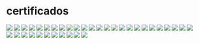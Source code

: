 # certificados

<img src="https://github.com/matheusfmendes/certificados/blob/main/Certificado_de_Concluso_da_Trilha_geografia_economica-1.jpg">
<img src="https://github.com/matheusfmendes/certificados/blob/main/Certificado_de_Concluso_da_Trilha9-1.jpg">
<img src="https://github.com/matheusfmendes/certificados/blob/main/Certificado_de_Concluso_da_Trilha-4-1.jpg">
<img src="https://github.com/matheusfmendes/certificados/blob/main/Certificado_de_Concluso_da_Trilha-3-1.jpg">
<img src="https://github.com/matheusfmendes/certificados/blob/main/Certificado_de_Concluso_da_Trilha-2-1.jpg">
<img src="https://github.com/matheusfmendes/certificados/blob/main/Certificado_de_Concluso_da_Trilha-1.jpg">
<img src="https://github.com/matheusfmendes/certificados/blob/main/Certificado_de_Concluso_da_Trilha-1-1.jpg">
<img src="https://github.com/matheusfmendes/certificados/blob/main/Certificado_de_Concluso_-_14112022-3-1.jpg">
<img src="https://github.com/matheusfmendes/certificados/blob/main/Certificado_de_Concluso_-_14112022-2-1.jpg">
<img src="https://github.com/matheusfmendes/certificados/blob/main/Certificado_de_Concluso_-_14112022-1.jpg">
<img src="https://github.com/matheusfmendes/certificados/blob/main/Certificado_de_Concluso_-_14112022-1-1.jpg">
<img src="https://github.com/matheusfmendes/certificados/blob/main/CERTIFICADO_-_COMUNICAO_EM_NEGCIOS_E_MDIAS_SOCIAIS-1.jpg">
<img src="https://github.com/matheusfmendes/certificados/blob/main/ScrumFundamentalsCertified-MatheusFerreiraMendes-1017830-1.png">
<img src="https://github.com/matheusfmendes/certificados/blob/main/Matheus_Ferreira_Mendes_CRIPTOGRAFIA1_page-0001.jpg">
<img src="https://github.com/matheusfmendes/certificados/blob/main/Certificado_educacao_ambiental-1.png">
<img src="https://github.com/matheusfmendes/certificados/blob/main/Certificado_de_Concluso_da_Trilha_Matemática_Financeira-1.png">
<img src="https://github.com/matheusfmendes/certificados/blob/main/Certificado_de_Concluso_da_Trilha_Língua_Inglesa_III-1.png">
<img src="https://github.com/matheusfmendes/certificados/blob/main/Certificado_de_Concluso_da_Trilha_Língua_InglesaIV-1.png">
<img src="https://github.com/matheusfmendes/certificados/blob/main/Certificado_potenciação_1.jpg">
<img src="https://github.com/matheusfmendes/certificados/blob/main/Certificado_de_Concluso_da_Trilha_Língua_InglesaI-1.png">
<img src="https://github.com/matheusfmendes/certificados/blob/main/Certificado_ortografia.jpg">
<img src="https://github.com/matheusfmendes/certificados/blob/main/Certificado_de_Concluso_da_TrilhaNoções_Atuária-1.png">
<img src="https://github.com/matheusfmendes/certificados/blob/main/Certificado_Lógica-1.png">
<img src="https://github.com/matheusfmendes/certificados/blob/main/Certificado_Estatística-1.png">
<img src="https://github.com/matheusfmendes/certificados/blob/main/Certificado_Escala-1.png">
<img src="https://github.com/matheusfmendes/certificados/blob/main/Certificado_Concordância-1.png">
<img src="https://github.com/matheusfmendes/certificados/blob/main/Certificado_Classe_Palavras-1.png">
<img src="https://github.com/matheusfmendes/certificados/blob/main/Certificado_estatística.jpg">
<img src="https://github.com/matheusfmendes/certificados/blob/main/Certificado_escala_porcenagem_juro.jpg">
<img src="https://github.com/matheusfmendes/certificados/blob/main/Certificado_ecologia_meio_ambiente.jpg">
<img src="https://github.com/matheusfmendes/certificados/blob/main/Certificado_de_Concluso_da_Trilha_geografia_economica-1.jpg">
<img src="https://github.com/matheusfmendes/certificados/blob/main/CERTIFICADO_-_COMUNICAO_EM_NEGCIOS_E_MDIAS_SOCIAIS-1.jpg">
<img src="https://github.com/matheusfmendes/certificados/blob/main/CERTIFICADO_-_INGLS_INCREMENTANDO_O_VOCABULRIO-1.png">
<img src="https://github.com/matheusfmendes/certificados/blob/main/CERTIFICADO_-_INGLS_VOCABULRIO_ESSENCIAL-1.png">
<img src="https://github.com/matheusfmendes/certificados/blob/main/CERTIFICADO_-_MATEMTICA_FINANCEIRA_PARA_ANLISE_DE_RISCOS-1.png">
<img src="https://github.com/matheusfmendes/certificados/blob/main/CertificadoDeConclusao_Fundamentos da Programacao-1.png">
